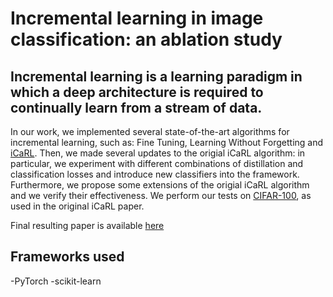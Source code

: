 # Incremental learning in image classification: an ablation study

## Incremental learning is a learning paradigm in which a deep architecture is required to continually learn from a stream of data.

In our work, we implemented several state-of-the-art algorithms for incremental learning, such as: Fine Tuning, Learning Without Forgetting and [iCaRL](https://arxiv.org/abs/1611.07725). 
Then, we made several updates to the origial iCaRL algorithm: in particular, we experiment with different combinations of distillation and classification losses and introduce new classifiers into the framework.
Furthermore, we propose some extensions of the origial iCaRL algorithm and we verify their effectiveness. We perform our tests on [CIFAR-100](https://www.cs.toronto.edu/~kriz/cifar.html), as used in the original iCaRL paper.

Final resulting paper is available [here](https://github.com/danielegenta/Progetto-MLDL/blob/master/Report/Genta_Massimino_Paesante.pdf)

## Frameworks used

-PyTorch
-scikit-learn
